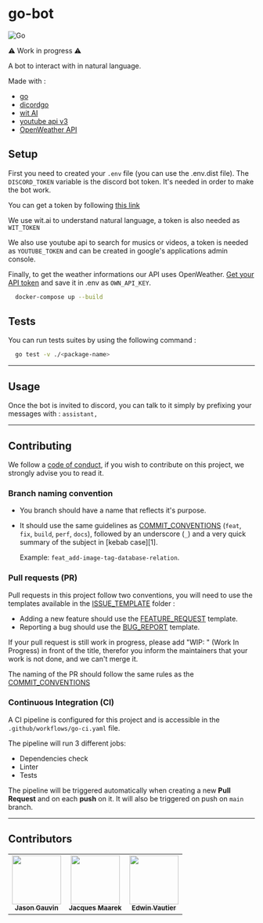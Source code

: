 # go-bot

![Go](https://github.com/edwinvautier/go-bot/workflows/Go/badge.svg?branch=main)

⚠️ Work in progress ⚠️

A bot to interact with in natural language.

Made with :

- [go](https://github.com/golang/go)
- [dicordgo](https://github.com/bwmarrin/discordgo)
- [wit AI](https://wit.ai/)
- [youtube api v3](https://developers.google.com/youtube/v3)
- [OpenWeather API](https://openweathermap.org)

## Setup

First you need to created your `.env` file (you can use the .env.dist file).
The `DISCORD_TOKEN` variable is the discord bot token. It's needed in order to make the bot work.

You can get a token by following [this link](https://discord.com/developers/applications/)

We use wit.ai to understand natural language, a token is also needed as `WIT_TOKEN`

We also use youtube api to search for musics or videos, a token is needed as `YOUTUBE_TOKEN` and can be created in google's applications admin console.

Finally, to get the weather informations our API uses OpenWeather. [Get your API token](https://openweathermap.org/api) and save it in .env as `OWN_API_KEY`.

```sh
  docker-compose up --build
```

## Tests

You can run tests suites by using the following command :

```sh
  go test -v ./<package-name>
```

---

## Usage

Once the bot is invited to discord, you can talk to it simply by prefixing your messages with : `assistant,`

---

## Contributing

We follow a [code of conduct](CODE_OF_CONDUCT.md), if you wish to contribute on this project, we strongly advise you to read it.

### Branch naming convention

- You branch should have a name that reflects it's purpose.

- It should use the same guidelines as [COMMIT_CONVENTIONS](COMMIT_CONVENTIONS.md) (`feat`, `fix`, `build`, `perf`, `docs`), followed by an underscore (`_`) and a very quick summary of the subject in [kebab case][1].

    Example: `feat_add-image-tag-database-relation`.

### Pull requests (PR)

Pull requests in this project follow two conventions, you will need to use the templates available in the [ISSUE_TEMPLATE](.github/ISSUE_TEMPLATE) folder :

- Adding a new feature should use the [FEATURE_REQUEST](.github/ISSUE_TEMPLATE/FEATURE_REQUEST.md) template.
- Reporting a bug should use the [BUG_REPORT](.github/ISSUE_TEMPLATE/BUG_REPORT.md) template.

If your pull request is still work in progress, please add "WIP: " (Work In Progress) in front of the title, therefor you inform the maintainers that your work is not done, and we can't merge it.

The naming of the PR should follow the same rules as the [COMMIT_CONVENTIONS](COMMIT_CONVENTIONS.md)

### Continuous Integration (CI)

A CI pipeline is configured for this project and is accessible in the `.github/workflows/go-ci.yaml` file.

The pipeline will run 3 different jobs:

- Dependencies check
- Linter
- Tests

The pipeline will be triggered automatically when creating a new **Pull Request** and on each **push** on it. It will also be triggered on push on `main` branch.

---

## Contributors

<table align="center">
  <tr>
    <td align="center">
    <a href="https://github.com/jasongauvin">
      <img src="https://avatars1.githubusercontent.com/u/41618366?s=400&u=b970ed03cbb921ce1312ef86b39093e4fa0be7e3&v=4" width="100px;" alt=""/>
      <br />
      <sub><b>Jason Gauvin</b></sub>
    </a>
    </td>
    <td align="center">
    <a href="https://github.com/JackMaarek/">
      <img src="https://avatars3.githubusercontent.com/u/28316928?s=400&u=3cdfb5b0683245ad333a39cfca3a5251f3829824&v=4" width="100px;" alt=""/>
      <br />
      <sub><b>Jacques Maarek</b></sub>
    </a>
    </td>
    <td align="center">
    <a href="https://github.com/edwinvautier">
      <img src="https://avatars3.githubusercontent.com/u/35581502?s=460&u=d9096f90151f35552d9adcd57bacaee366f0aaef&v=4" width="100px;" alt=""/>
      <br />
      <sub><b>Edwin Vautier</b></sub>
    </a>
    </td>
  </tr>
</table>
